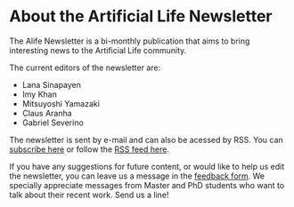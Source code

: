 # About the Artificial Life Newsletter

The Alife Newsletter is a bi-monthly publication that aims to bring interesting news to the Artificial Life community.

The current editors of the newsletter are: 
- Lana Sinapayen
- Imy Khan
- Mitsuyoshi Yamazaki
- Claus Aranha
- Gabriel Severino

The newsletter is sent by e-mail and can also be acessed by RSS. You
can [subscribe here](https://forms.gle/QpQ68xhvSMt4wiv89) or follow
the [RSS feed here](https://alife-newsletter.github.io/Newsletter/RSS.xml).

If you have any suggestions for future content, or would like to help us edit the newsletter, you can leave us a message in the [feedback form](https://forms.gle/jv7FdtdbWVTaTFGd9). We specially appreciate messages from Master and PhD students who want to talk about their recent work. Send us a line!